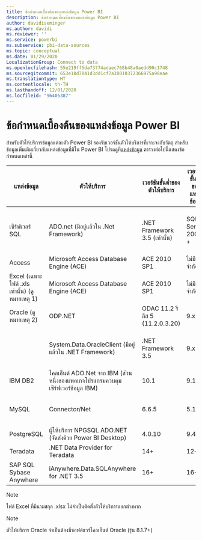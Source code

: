 ```yaml
---
title: ข้อกำหนดเบื้องต้นของแหล่งข้อมูล Power BI
description: ข้อกำหนดเบื้องต้นของแหล่งข้อมูล Power BI
author: davidiseminger
ms.author: davidi
ms.reviewer: ''
ms.service: powerbi
ms.subservice: pbi-data-sources
ms.topic: conceptual
ms.date: 01/29/2020
LocalizationGroup: Connect to data
ms.openlocfilehash: 55e219ff5da73774adaec768b48a0aedd90c1748
ms.sourcegitcommit: 653e18d7041d3dd1cf7a38010372366975a98eae
ms.translationtype: HT
ms.contentlocale: th-TH
ms.lasthandoff: 12/01/2020
ms.locfileid: "96405387"
---
```

# <a name="power-bi-data-source-prerequisites"></a>ข้อกำหนดเบื้องต้นของแหล่งข้อมูล Power BI
สำหรับตัวให้บริการข้อมูลแต่ละตัว Power BI รองรับเวอร์ชันตัวให้บริการที่เจาะจงกับวัตถุ สำหรับข้อมูลเพิ่มเติมเกี่ยวกับแหล่งข้อมูลที่มีใน Power BI โปรดดูที่[แหล่งข้อมูล](desktop-data-sources.md) ตารางต่อไปนี้แสดงข้อกำหนดเหล่านี้

| แหล่งข้อมูล | ตัวให้บริการ | เวอร์ชันขั้นต่ำของตัวให้บริการ | เวอร์ชันขั้นต่ำของแหล่งข้อมูล | วัตถุในแหล่งข้อมูลที่สนับสนุน | ลิงก์ดาวน์โหลด |
| --- | --- | --- | --- | --- | --- |
| เซิร์ฟเวอร์ SQL |ADO.net (มีอยู่แล้วใน .Net Framework) |.NET Framework 3.5 (เท่านั้น) |SQL Server 2005 + |ตาราง/มุมมอง, ฟังก์ชันสเกลา, ฟังก์ชันตาราง |รวมอยู่ใน .NET Framework 3.5 หรือใหม่กว่า |
| Access |Microsoft Access Database Engine (ACE) |ACE 2010 SP1 |ไม่มีข้อจำกัด |ตาราง/มุมมอง |[ลิงก์ดาวน์โหลด](./desktop-access-database-errors.md) |
| Excel (เฉพาะไฟล์ .xls เท่านั้น) (ดูหมายเหตุ 1) |Microsoft Access Database Engine (ACE) |ACE 2010 SP1 |ไม่มีข้อจำกัด |ตาราง, แผ่นงาน |[ลิงก์ดาวน์โหลด](./desktop-access-database-errors.md) |
| Oracle (ดูหมายเหตุ 2) |ODP.NET |ODAC 11.2 รีลีส 5 (11.2.0.3.20) |9.x+ |ตาราง/มุมมอง |[ลิงก์ดาวน์โหลด](./desktop-connect-oracle-database.md) |
| | System.Data.OracleClient (มีอยู่แล้วใน .NET Framework) |.NET Framework 3.5 |9.x+ |ตาราง/มุมมอง |รวมอยู่ใน .NET Framework 3.5 หรือใหม่กว่า |
| IBM DB2 |ไคลเอ็นต์ ADO.Net จาก IBM (ส่วนหนึ่งของแพคเกจโปรแกรมควบคุมเซิร์ฟเวอร์ข้อมูล IBM) |10.1 |9.1+ |ตาราง/มุมมอง |[ลิงก์ดาวน์โหลด](https://go.microsoft.com/fwlink/?linkid=274911&clcid=0x409) |
| MySQL |Connector/Net |6.6.5 |5.1 |ตาราง/มุมมอง, ฟังก์ชันสเกลา |[ลิงก์ดาวน์โหลด](https://go.microsoft.com/fwlink/?linkid=278885&clcid=0x409) |
| PostgreSQL |ผู้ให้บริการ NPGSQL ADO.NET (จัดส่งด้วย Power BI Desktop) |4.0.10 |9.4 |ตาราง/มุมมอง |[ลิงก์ดาวน์โหลด](https://go.microsoft.com/fwlink/?linkid=282716&clcid=0x409) |
| Teradata |.NET Data Provider for Teradata |14+ |12+ |ตาราง/มุมมอง |[ลิงก์ดาวน์โหลด](https://go.microsoft.com/fwlink/?linkid=278886&clcid=0x409) |
| SAP SQL Sybase Anywhere |iAnywhere.Data.SQLAnywhere for .NET 3.5 |16+ |16+ |ตาราง/มุมมอง |[ลิงก์ดาวน์โหลด](https://go.microsoft.com/fwlink/?linkid=324846) |

>[!NOTE]
>ไฟล์ Excel ที่มีนามสกุล .xlsx ไม่จำเป็นติดตั้งตัวให้บริการแยกต่างหาก

>[!NOTE]
>ตัวให้บริการ Oracle จำเป็นต้องมีซอฟต์แวร์ไคลเอ็นต์ Oracle (รุ่น 8.1.7+)
> 
>